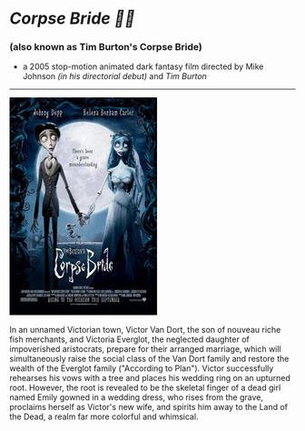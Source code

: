 # *Corpse Bride 👰‍♀️*
### (also known as Tim Burton's Corpse Bride)

+ a 2005 stop-motion animated dark fantasy film directed by Mike Johnson *(in his directorial debut)* and *Tim Burton* 
---
![corpse][def]

[def]: corpse.jpg

 In an unnamed Victorian town, Victor Van Dort, the son of nouveau riche fish merchants, and Victoria Everglot, the neglected daughter of impoverished aristocrats, prepare for their arranged marriage, which will simultaneously raise the social class of the Van Dort family and restore the wealth of the Everglot family ("According to Plan"). Victor successfully rehearses his vows with a tree and places his wedding ring on an upturned root. However, the root is revealed to be the skeletal finger of a dead girl named Emily gowned in a wedding dress, who rises from the grave, proclaims herself as Victor's new wife, and spirits him away to the Land of the Dead, a realm far more colorful and whimsical.